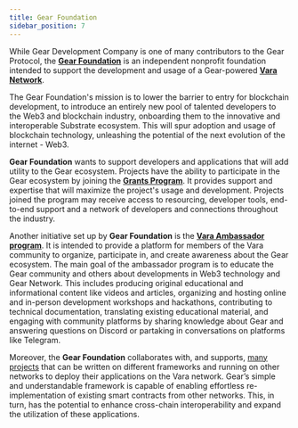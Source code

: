 ```yaml
---
title: Gear Foundation
sidebar_position: 7
---
```


While Gear Development Company is one of many contributors to the Gear Protocol, the **[Gear Foundation](https://gear.foundation/)** is an independent nonprofit foundation intended to support the development and usage of a Gear-powered **[Vara Network](https://vara.network/)**. 

The Gear Foundation's mission is to lower the barrier to entry for blockchain development, to introduce an entirely new pool of talented developers to the Web3 and blockchain industry, onboarding them to the innovative and interoperable Substrate ecosystem. This will spur adoption and usage of blockchain technology, unleashing the potential of the next evolution of the internet - Web3.

**Gear Foundation** wants to support developers and applications that will add utility to the Gear ecosystem. Projects have the ability to participate in the Gear ecosystem by joining the **[Grants Program](https://vara.network/grants)**. It provides support and expertise that will maximize the project's usage and development. Projects joined the program may receive access to resourcing, developer tools, end-to-end support and a network of developers and connections throughout the industry.

Another initiative set up by **Gear Foundation** is the **[Vara Ambassador program](https://vara.network/ambassadors)**. It is intended to provide a platform for members of the Vara community to organize, participate in, and create awareness about the Gear ecosystem. The main goal of the ambassador program is to educate the Gear community and others about developments in Web3 technology and Gear Network. This includes producing original educational and informational content like videos and articles, organizing and hosting online and in-person development workshops and hackathons, contributing to technical documentation, translating existing educational material, and engaging with community platforms by sharing knowledge about Gear and answering questions on Discord or partaking in conversations on platforms like Telegram.

Moreover, the **Gear Foundation** collaborates with, and supports, [many projects](https://vara.network/ecosystem) that can be written on different frameworks and running on other networks to deploy their applications on the Vara network. Gear’s simple and understandable framework is capable of enabling effortless re-implementation of existing smart contracts from other networks. This, in turn, has the potential to enhance cross-chain interoperability and expand the utilization of these applications.